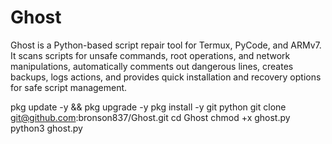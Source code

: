 # Ghost
Ghost is a Python-based script repair tool for Termux, PyCode, and ARMv7. It scans scripts for unsafe commands, root operations, and network manipulations, automatically comments out dangerous lines, creates backups, logs actions, and provides quick installation and recovery options for safe script management.


pkg update -y && pkg upgrade -y
pkg install -y git python
git clone git@github.com:bronson837/Ghost.git
cd Ghost
chmod +x ghost.py
python3 ghost.py
